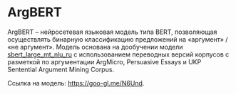 # ArgBERT

ArgBERT – нейросетевая языковая модель типа BERT, позволяющая осуществлять бинарную классификацию предложений на «аргумент» / «не аргумент». Модель основана на дообучении модели [sbert_large_mt_nlu_ru](https://huggingface.co/sberbank-ai/sbert_large_mt_nlu_ru) с использованием переводных версий корпусов с разметкой по аргументации ArgMicro, Persuasive Essays и UKP Sentential Argument Mining Corpus.

Ссылка на модель: https://goo-gl.me/N6Und.
